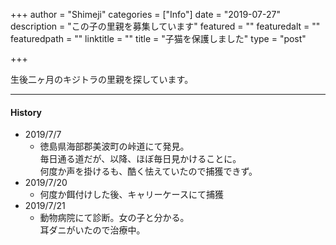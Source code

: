 +++
author = "Shimeji"
categories = ["Info"]
date = "2019-07-27"
description = "この子の里親を募集しています"
featured = ""
featuredalt = ""
featuredpath = ""
linktitle = ""
title = "子猫を保護しました"
type = "post"

+++

生後二ヶ月のキジトラの里親を探しています。

---

#### History

- 2019/7/7  
  - 徳島県海部郡美波町の峠道にて発見。  
毎日通る道だが、以降、ほぼ毎日見かけることに。  
何度か声を掛けるも、酷く怯えていたので捕獲できず。
- 2019/7/20
  - 何度か餌付けした後、キャリーケースにて捕獲
- 2019/7/21
  - 動物病院にて診断。女の子と分かる。  
  耳ダニがいたので治療中。
